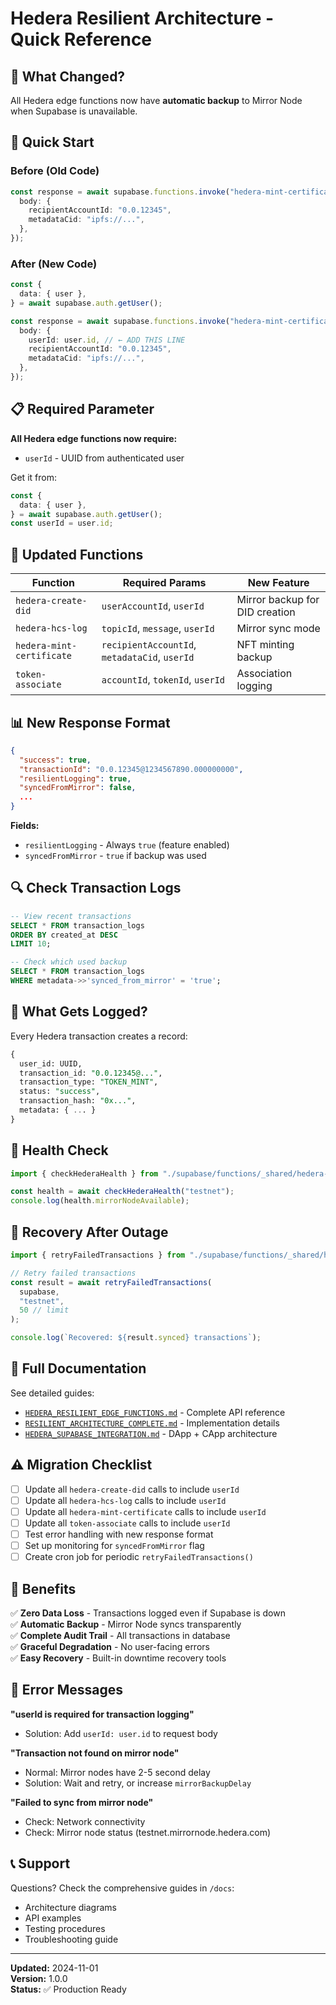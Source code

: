# Hedera Resilient Architecture - Quick Reference

## 🎯 What Changed?

All Hedera edge functions now have **automatic backup** to Mirror Node when Supabase is unavailable.

## 🚀 Quick Start

### Before (Old Code)

```typescript
const response = await supabase.functions.invoke("hedera-mint-certificate", {
  body: {
    recipientAccountId: "0.0.12345",
    metadataCid: "ipfs://...",
  },
});
```

### After (New Code)

```typescript
const {
  data: { user },
} = await supabase.auth.getUser();

const response = await supabase.functions.invoke("hedera-mint-certificate", {
  body: {
    userId: user.id, // ← ADD THIS LINE
    recipientAccountId: "0.0.12345",
    metadataCid: "ipfs://...",
  },
});
```

## 📋 Required Parameter

**All Hedera edge functions now require:**

- `userId` - UUID from authenticated user

Get it from:

```typescript
const {
  data: { user },
} = await supabase.auth.getUser();
const userId = user.id;
```

## 🔧 Updated Functions

| Function                  | Required Params                               | New Feature                    |
| ------------------------- | --------------------------------------------- | ------------------------------ |
| `hedera-create-did`       | `userAccountId`, `userId`                     | Mirror backup for DID creation |
| `hedera-hcs-log`          | `topicId`, `message`, `userId`                | Mirror sync mode               |
| `hedera-mint-certificate` | `recipientAccountId`, `metadataCid`, `userId` | NFT minting backup             |
| `token-associate`         | `accountId`, `tokenId`, `userId`              | Association logging            |

## 📊 New Response Format

```json
{
  "success": true,
  "transactionId": "0.0.12345@1234567890.000000000",
  "resilientLogging": true,
  "syncedFromMirror": false,
  ...
}
```

**Fields:**

- `resilientLogging` - Always `true` (feature enabled)
- `syncedFromMirror` - `true` if backup was used

## 🔍 Check Transaction Logs

```sql
-- View recent transactions
SELECT * FROM transaction_logs
ORDER BY created_at DESC
LIMIT 10;

-- Check which used backup
SELECT * FROM transaction_logs
WHERE metadata->>'synced_from_mirror' = 'true';
```

## 💾 What Gets Logged?

Every Hedera transaction creates a record:

```sql
{
  user_id: UUID,
  transaction_id: "0.0.12345@...",
  transaction_type: "TOKEN_MINT",
  status: "success",
  transaction_hash: "0x...",
  metadata: { ... }
}
```

## 🏥 Health Check

```typescript
import { checkHederaHealth } from "./supabase/functions/_shared/hedera-resilient-client.ts";

const health = await checkHederaHealth("testnet");
console.log(health.mirrorNodeAvailable);
```

## 🔄 Recovery After Outage

```typescript
import { retryFailedTransactions } from "./supabase/functions/_shared/hedera-resilient-client.ts";

// Retry failed transactions
const result = await retryFailedTransactions(
  supabase,
  "testnet",
  50 // limit
);

console.log(`Recovered: ${result.synced} transactions`);
```

## 📖 Full Documentation

See detailed guides:

- [`HEDERA_RESILIENT_EDGE_FUNCTIONS.md`](./HEDERA_RESILIENT_EDGE_FUNCTIONS.md) - Complete API reference
- [`RESILIENT_ARCHITECTURE_COMPLETE.md`](./RESILIENT_ARCHITECTURE_COMPLETE.md) - Implementation details
- [`HEDERA_SUPABASE_INTEGRATION.md`](./HEDERA_SUPABASE_INTEGRATION.md) - DApp + CApp architecture

## ⚠️ Migration Checklist

- [ ] Update all `hedera-create-did` calls to include `userId`
- [ ] Update all `hedera-hcs-log` calls to include `userId`
- [ ] Update all `hedera-mint-certificate` calls to include `userId`
- [ ] Update all `token-associate` calls to include `userId`
- [ ] Test error handling with new response format
- [ ] Set up monitoring for `syncedFromMirror` flag
- [ ] Create cron job for periodic `retryFailedTransactions()`

## 🎉 Benefits

✅ **Zero Data Loss** - Transactions logged even if Supabase is down  
✅ **Automatic Backup** - Mirror Node syncs transparently  
✅ **Complete Audit Trail** - All transactions in database  
✅ **Graceful Degradation** - No user-facing errors  
✅ **Easy Recovery** - Built-in downtime recovery tools

## 🚨 Error Messages

**"userId is required for transaction logging"**

- Solution: Add `userId: user.id` to request body

**"Transaction not found on mirror node"**

- Normal: Mirror nodes have 2-5 second delay
- Solution: Wait and retry, or increase `mirrorBackupDelay`

**"Failed to sync from mirror node"**

- Check: Network connectivity
- Check: Mirror node status (testnet.mirrornode.hedera.com)

## 📞 Support

Questions? Check the comprehensive guides in `/docs`:

- Architecture diagrams
- API examples
- Testing procedures
- Troubleshooting guide

---

**Updated:** 2024-11-01  
**Version:** 1.0.0  
**Status:** ✅ Production Ready
